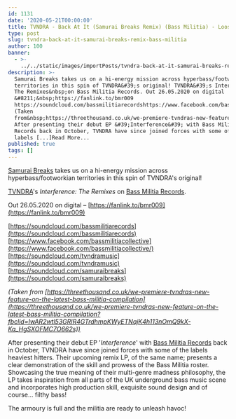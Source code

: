 ```yaml
---
id: 1131
date: '2020-05-21T00:00:00'
title: TVNDRA - Back At It (Samurai Breaks Remix) (Bass Militia) - Loose Lips
type: post
slug: tvndra-back-at-it-samurai-breaks-remix-bass-militia
author: 100
banner:
  - >-
    ../../static/images/importPosts/tvndra-back-at-it-samurai-breaks-remix-bass-militia/image1131.jpeg
description: >-
  Samurai Breaks takes us on a hi-energy mission across hyperbass/footworkian
  territories in this spin of TVNDRA&#39;s original! TVNDRA&#39;s Interference:
  The Remixes&nbsp;on Bass Militia Records. Out 26.05.2020 on digital
  &#8211;&nbsp;https://fanlink.to/bmr009
  https://soundcloud.com/bassmilitiarecordshttps://www.facebook.com/bassmilitiacollectivehttps://soundcloud.com/tvndramusichttps://soundcloud.com/samuraibreaks
  (Taken
  from&nbsp;https://threethousand.co.uk/we-premiere-tvndras-new-feature-on-the-latest-bass-militia-compilation)
  After presenting their debut EP &#39;Interference&#39; with Bass Militia
  Records back in October, TVNDRA have since joined forces with some of the
  labels [...]Read More...
published: true
tags: []
---
```

[Samurai Breaks](https://www.facebook.com/SamuraiBreaks/) takes us on a hi-energy mission across hyperbass/footworkian territories in this spin of TVNDRA's original!

[TVNDRA](https://traxx24.com/interviews/our-interview-with-tvndra/)'s _Interference: The Remixes_ on [Bass Militia Records](http://www.bassmilitia.com/).

Out 26.05.2020 on digital – [https://fanlink.to/bmr009](https://fanlink.to/bmr009)

[](https://soundcloud.com/bassmilitiarecords)[https://soundcloud.com/bassmilitiarecords](https://soundcloud.com/bassmilitiarecords)  
[https://www.facebook.com/bassmilitiacollective](https://www.facebook.com/bassmilitiacollective/)  
[](https://soundcloud.com/tvndramusic)[https://soundcloud.com/tvndramusic](https://soundcloud.com/tvndramusic)  
[](https://soundcloud.com/samuraibreaks)[https://soundcloud.com/samuraibreaks](https://soundcloud.com/samuraibreaks)

_(Taken from_ _[https://threethousand.co.uk/we-premiere-tvndras-new-feature-on-the-latest-bass-militia-compilation](https://threethousand.co.uk/we-premiere-tvndras-new-feature-on-the-latest-bass-militia-compilation?fbclid=IwAR2wtl53GRlR4GTrdhmpKWyETNajK4h113nOmQ9kX-Ka_HgSXOFMC7O662s))_

After presenting their debut EP '_Interference_' with [Bass Militia Records](https://www.facebook.com/bassmilitiacollective) back in October, TVNDRA have since joined forces with some of the labels heaviest hitters. Their upcoming remix LP, of the same name; presents a clear demonstration of the skill and prowess of the Bass Militia roster. Showcasing the true meaning of their multi-genre madness philosophy, the LP takes inspiration from all parts of the UK underground bass music scene and incorporates high production skill, exquisite sound design and of course… filthy bass!

The armoury is full and the militia are ready to unleash havoc!